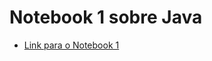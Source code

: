 # Notebook 1 sobre Java
* [Link para o Notebook 1](https://github.com/jovi2000/MC322-Joao-Barreira/blob/main/lab02/notebook/lab02-java-estruturas-ra175116.ipynb)
